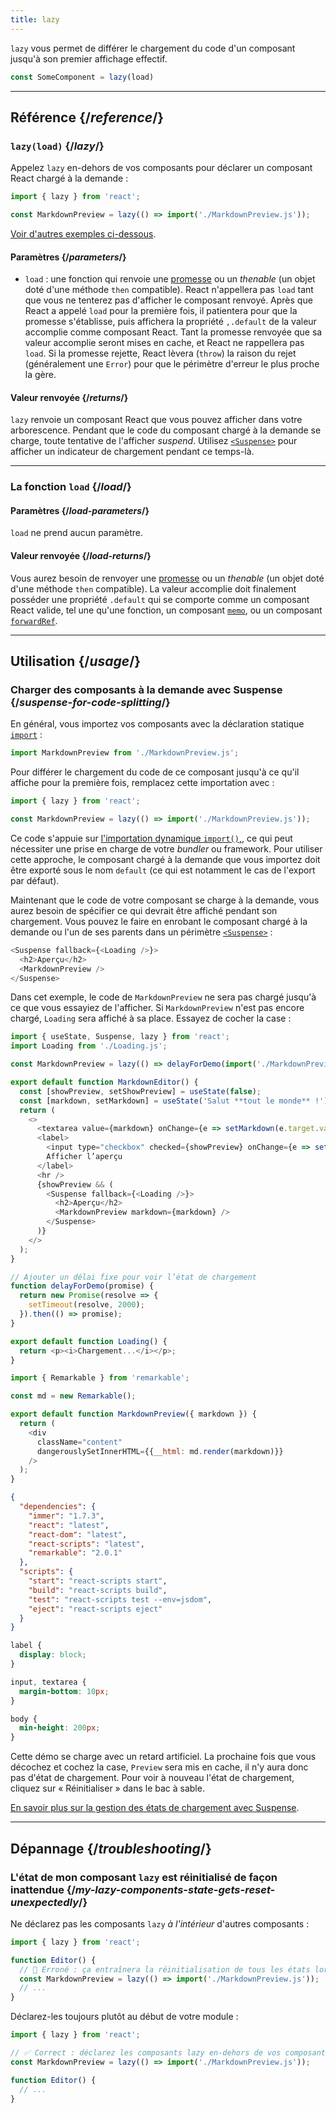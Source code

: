 ```yaml
---
title: lazy
---
```


<Intro>

`lazy` vous permet de différer le chargement du code d'un composant jusqu'à son premier affichage effectif.

```js
const SomeComponent = lazy(load)
```

</Intro>

<InlineToc />

---

## Référence {/*reference*/}

### `lazy(load)` {/*lazy*/}

Appelez `lazy` en-dehors de vos composants pour déclarer un composant React chargé à la demande :

```js
import { lazy } from 'react';

const MarkdownPreview = lazy(() => import('./MarkdownPreview.js'));
```

[Voir d'autres exemples ci-dessous](#usage).

#### Paramètres {/*parameters*/}

* `load` : une fonction qui renvoie une [promesse](https://developer.mozilla.org/docs/Web/JavaScript/Reference/Global_Objects/Promise) ou un *thenable* (un objet doté d'une méthode `then` compatible). React n'appellera pas `load` tant que vous ne tenterez pas d'afficher le composant renvoyé. Après que React a appelé `load` pour la première fois, il patientera pour que la promesse s'établisse, puis affichera la propriété `,.default` de la valeur accomplie comme composant React. Tant la promesse renvoyée que sa valeur accomplie seront mises en cache, et React ne rappellera pas `load`. Si la promesse rejette, React lèvera (`throw`) la raison du rejet (généralement une `Error`) pour que le périmètre d'erreur le plus proche la gère.

#### Valeur renvoyée {/*returns*/}

`lazy` renvoie un composant React que vous pouvez afficher dans votre arborescence. Pendant que le code du composant chargé à la demande se charge, toute tentative de l'afficher *suspend*. Utilisez [`<Suspense>`](/reference/react/Suspense) pour afficher un indicateur de chargement pendant ce temps-là.

---

### La fonction `load` {/*load*/}

#### Paramètres {/*load-parameters*/}

`load` ne prend aucun paramètre.

#### Valeur renvoyée {/*load-returns*/}

Vous aurez besoin de renvoyer une [promesse](https://developer.mozilla.org/docs/Web/JavaScript/Reference/Global_Objects/Promise) ou un *thenable* (un objet doté d'une méthode `then` compatible). La valeur accomplie doit finalement posséder une propriété `.default` qui se comporte comme un composant React valide, tel une qu'une fonction, un composant [`memo`](/reference/react/memo), ou un composant [`forwardRef`](/reference/react/forwardRef).

---

## Utilisation {/*usage*/}

### Charger des composants à la demande avec Suspense {/*suspense-for-code-splitting*/}

En général, vous importez vos composants avec la déclaration statique [`import`](https://developer.mozilla.org/docs/Web/JavaScript/Reference/Statements/import) :

```js
import MarkdownPreview from './MarkdownPreview.js';
```

Pour différer le chargement du code de ce composant jusqu'à ce qu'il affiche pour la première fois, remplacez cette importation avec :

```js
import { lazy } from 'react';

const MarkdownPreview = lazy(() => import('./MarkdownPreview.js'));
```

Ce code s'appuie sur [l'importation dynamique `import()`,](https://developer.mozilla.org/docs/Web/JavaScript/Reference/Operators/import), ce qui peut nécessiter une prise en charge de votre *bundler* ou framework. Pour utiliser cette approche, le composant chargé à la demande que vous importez doit être exporté sous le nom `default` (ce qui est notamment le cas de l'export par défaut).

Maintenant que le code de votre composant se charge à la demande, vous aurez besoin de spécifier ce qui devrait être affiché pendant son chargement. Vous pouvez le faire en enrobant le composant chargé à la demande ou l'un de ses parents dans un périmètre [`<Suspense>`](/reference/react/Suspense) :

```js {1,4}
<Suspense fallback={<Loading />}>
  <h2>Aperçu</h2>
  <MarkdownPreview />
</Suspense>
```

Dans cet exemple, le code de `MarkdownPreview` ne sera pas chargé jusqu'à ce que vous essayiez de l'afficher. Si `MarkdownPreview` n'est pas encore chargé, `Loading` sera affiché à sa place. Essayez de cocher la case :

<Sandpack>

```js src/App.js
import { useState, Suspense, lazy } from 'react';
import Loading from './Loading.js';

const MarkdownPreview = lazy(() => delayForDemo(import('./MarkdownPreview.js')));

export default function MarkdownEditor() {
  const [showPreview, setShowPreview] = useState(false);
  const [markdown, setMarkdown] = useState('Salut **tout le monde** !');
  return (
    <>
      <textarea value={markdown} onChange={e => setMarkdown(e.target.value)} />
      <label>
        <input type="checkbox" checked={showPreview} onChange={e => setShowPreview(e.target.checked)} />
        Afficher l’aperçu
      </label>
      <hr />
      {showPreview && (
        <Suspense fallback={<Loading />}>
          <h2>Aperçu</h2>
          <MarkdownPreview markdown={markdown} />
        </Suspense>
      )}
    </>
  );
}

// Ajouter un délai fixe pour voir l’état de chargement
function delayForDemo(promise) {
  return new Promise(resolve => {
    setTimeout(resolve, 2000);
  }).then(() => promise);
}
```

```js src/Loading.js
export default function Loading() {
  return <p><i>Chargement...</i></p>;
}
```

```js src/MarkdownPreview.js
import { Remarkable } from 'remarkable';

const md = new Remarkable();

export default function MarkdownPreview({ markdown }) {
  return (
    <div
      className="content"
      dangerouslySetInnerHTML={{__html: md.render(markdown)}}
    />
  );
}
```

```json package.json hidden
{
  "dependencies": {
    "immer": "1.7.3",
    "react": "latest",
    "react-dom": "latest",
    "react-scripts": "latest",
    "remarkable": "2.0.1"
  },
  "scripts": {
    "start": "react-scripts start",
    "build": "react-scripts build",
    "test": "react-scripts test --env=jsdom",
    "eject": "react-scripts eject"
  }
}
```

```css
label {
  display: block;
}

input, textarea {
  margin-bottom: 10px;
}

body {
  min-height: 200px;
}
```

</Sandpack>

Cette démo se charge avec un retard artificiel. La prochaine fois que vous décochez et cochez la case, `Preview` sera mis en cache, il n'y aura donc pas d'état de chargement. Pour voir à nouveau l'état de chargement, cliquez sur  « Réinitialiser » dans le bac à sable.

[En savoir plus sur la gestion des états de chargement avec Suspense](/reference/react/Suspense).

---

## Dépannage {/*troubleshooting*/}

### L'état de mon composant `lazy` est réinitialisé de façon inattendue {/*my-lazy-components-state-gets-reset-unexpectedly*/}

Ne déclarez pas les composants `lazy` *à l'intérieur* d'autres composants :

```js {4-5}
import { lazy } from 'react';

function Editor() {
  // 🔴 Erroné : ça entraînera la réinitialisation de tous les états lors des réaffichages
  const MarkdownPreview = lazy(() => import('./MarkdownPreview.js'));
  // ...
}
```

Déclarez-les toujours plutôt au début de votre module :

```js {3-4}
import { lazy } from 'react';

// ✅ Correct : déclarez les composants lazy en-dehors de vos composants
const MarkdownPreview = lazy(() => import('./MarkdownPreview.js'));

function Editor() {
  // ...
}
```
